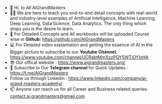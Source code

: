 - 👋 Hi, to All AIGrandMasters
- 👨‍💻 We are here to teach you end-to-end detail concepts with real-world and industry-level examples of Artificial Intelligence, Machine Learning, Deep Learning, Data Science, Data Analytics. 
The only thing which stops you is the desire to learn.
- 📜 For Detailed  Concepts and All workbooks will be uploaded Course wise in <b>Github:</b> https://github.com/AIGrandMasters
- 💻 For Detailed video explantation and getting the essence of AI in the Bigger picture to subscribe to our <b>Youtube Channel</b>: https://www.youtube.com/channel/UCRsbtMmXzzPQY5WTiOYIzHA
- 😎 Our offical website : https://www.aigrandmasters.org/
- 💬 Subscribe to Our <b> Telegram channel </b> for Quick Updates : https://t.me/AIGrandMasters
- Follow us through Linkedin : https://www.linkedin.com/company/ai-grand-masters-academy/
- 📫 Anyone can reach us for all Career and Business related queries: contact.ai.grandmasters@gmail.com
